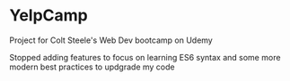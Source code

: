 # YelpCamp

Project for Colt Steele's Web Dev bootcamp on Udemy

Stopped adding features to focus on learning ES6 syntax and some more modern best practices to updgrade my code
